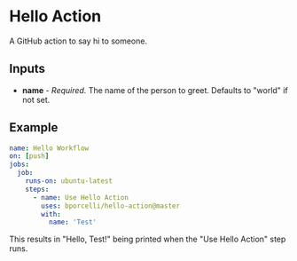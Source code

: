 # Hello Action

A GitHub action to say hi to someone.

## Inputs

- **name** - *Required.* The name of the person to greet. Defaults to "world" if not set.

## Example

```yaml
name: Hello Workflow
on: [push]
jobs:
  job:
    runs-on: ubuntu-latest
    steps:
      - name: Use Hello Action
        uses: bporcelli/hello-action@master
        with:
          name: 'Test'
```

This results in "Hello, Test!" being printed when the "Use Hello Action" step runs.
